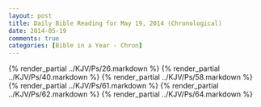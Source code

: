 ```yaml
---
layout: post
title: Daily Bible Reading for May 19, 2014 (Chronological)
date: 2014-05-19
comments: true
categories: [Bible in a Year - Chron]
---
```

{% render_partial ../KJV/Ps/26.markdown %}
{% render_partial ../KJV/Ps/40.markdown %}
{% render_partial ../KJV/Ps/58.markdown %}
{% render_partial ../KJV/Ps/61.markdown %}
{% render_partial ../KJV/Ps/62.markdown %}
{% render_partial ../KJV/Ps/64.markdown %}
